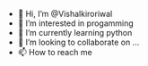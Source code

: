 - 👋 Hi, I’m @Vishalkiroriwal
- 👀 I’m interested in progamming
- 🌱 I’m currently learning python
- 💞️ I’m looking to collaborate on ...
- 📫 How to reach me 

<!---
Vishalkiroriwal/Vishalkiroriwal is a ✨ special ✨ repository because its `README.md` (this file) appears on your GitHub profile.
You can click the Preview link to take a look at your changes.
--->
